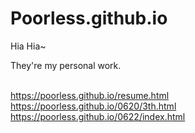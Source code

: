 # Poorless.github.io
Hia Hia~


They're  my personal work.

<BR/><a herf="resume">https://poorless.github.io/resume.html</a>
<BR/><a herf="3th">https://poorless.github.io/0620/3th.html</a>
<BR/><a herf="zmin">https://poorless.github.io/0622/index.html</a>
